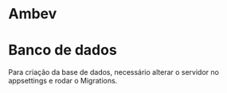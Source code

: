 # Ambev

# Banco de dados

Para criação da base de dados, necessário alterar o servidor no appsettings e rodar o Migrations.